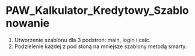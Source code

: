 # PAW_Kalkulator_Kredytowy_Szablonowanie
 1. Utworzenie szablonu dla 3 podstron: main, login i calc.
 2. Podzielenie każdej z pod stoną na mniejsze szablony metodą smarty.
